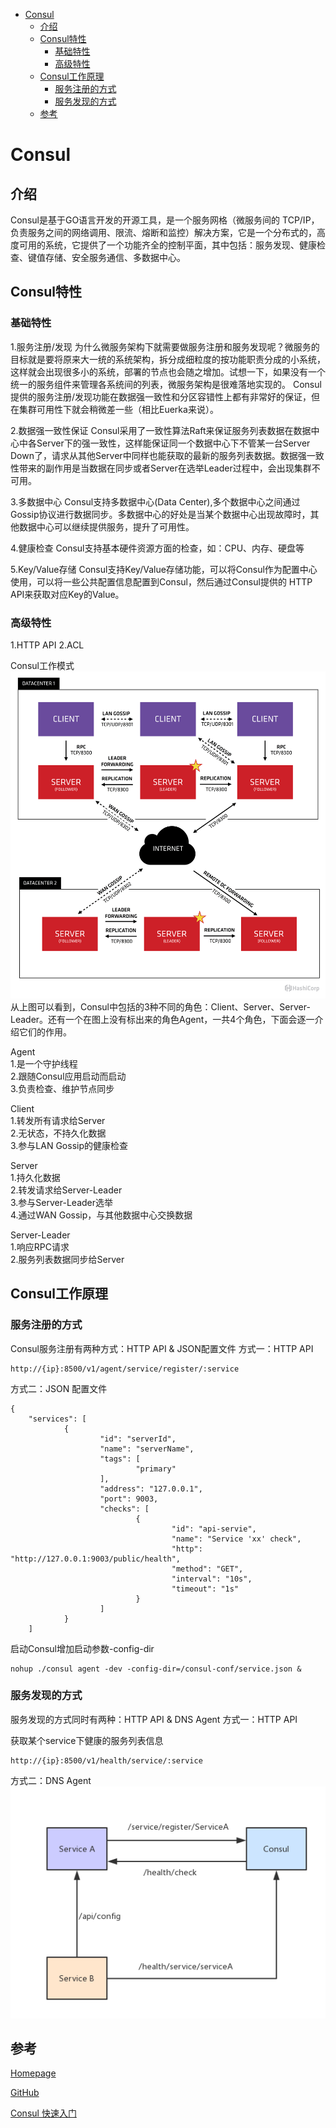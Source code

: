 - [Consul](#consul)
    - [介绍](#介绍)
    - [Consul特性](#consul特性)
        - [基础特性](#基础特性)
        - [高级特性](#高级特性)
    - [Consul工作原理](#consul工作原理)
        - [服务注册的方式](#服务注册的方式)
        - [服务发现的方式](#服务发现的方式)
    - [参考](#参考)
# Consul
## 介绍
Consul是基于GO语言开发的开源工具，是一个服务网格（微服务间的 TCP/IP，负责服务之间的网络调用、限流、熔断和监控）解决方案，它是一个分布式的，高度可用的系统，它提供了一个功能齐全的控制平面，其中包括：服务发现、健康检查、键值存储、安全服务通信、多数据中心。
## Consul特性
### 基础特性
1.服务注册/发现
为什么微服务架构下就需要做服务注册和服务发现呢？微服务的目标就是要将原来大一统的系统架构，拆分成细粒度的按功能职责分成的小系统，这样就会出现很多小的系统，部署的节点也会随之增加。试想一下，如果没有一个统一的服务组件来管理各系统间的列表，微服务架构是很难落地实现的。
Consul提供的服务注册/发现功能在数据强一致性和分区容错性上都有非常好的保证，但在集群可用性下就会稍微差一些（相比Euerka来说）。

2.数据强一致性保证
Consul采用了一致性算法Raft来保证服务列表数据在数据中心中各Server下的强一致性，这样能保证同一个数据中心下不管某一台Server Down了，请求从其他Server中同样也能获取的最新的服务列表数据。数据强一致性带来的副作用是当数据在同步或者Server在选举Leader过程中，会出现集群不可用。

3.多数据中心
Consul支持多数据中心(Data Center),多个数据中心之间通过Gossip协议进行数据同步。多数据中心的好处是当某个数据中心出现故障时，其他数据中心可以继续提供服务，提升了可用性。

4.健康检查
Consul支持基本硬件资源方面的检查，如：CPU、内存、硬盘等

5.Key/Value存储
Consul支持Key/Value存储功能，可以将Consul作为配置中心使用，可以将一些公共配置信息配置到Consul，然后通过Consul提供的 HTTP API来获取对应Key的Value。

### 高级特性
1.HTTP API
2.ACL

Consul工作模式
![Consul工作模式](./pics/consul-infos.png)
从上图可以看到，Consul中包括的3种不同的角色：Client、Server、Server-Leader。还有一个在图上没有标出来的角色Agent，一共4个角色，下面会逐一介绍它们的作用。

Agent<br>
1.是一个守护线程 <br>
2.跟随Consul应用启动而启动<br>
3.负责检查、维护节点同步<br>

Client<br>
1.转发所有请求给Server<br>
2.无状态，不持久化数据<br>
3.参与LAN Gossip的健康检查<br>

Server<br>
1.持久化数据<br>
2.转发请求给Server-Leader<br>
3.参与Server-Leader选举<br>
4.通过WAN Gossip，与其他数据中心交换数据<br>

Server-Leader<br>
1.响应RPC请求<br>
2.服务列表数据同步给Server<br>

## Consul工作原理
### 服务注册的方式
Consul服务注册有两种方式：HTTP API & JSON配置文件
方式一：HTTP API
```
http://{ip}:8500/v1/agent/service/register/:service
```

方式二：JSON 配置文件
```
{
    "services": [
            {
                    "id": "serverId",
                    "name": "serverName",
                    "tags": [
                            "primary"
                    ],
                    "address": "127.0.0.1",
                    "port": 9003,
                    "checks": [
                            {
                                    "id": "api-servie",
                                    "name": "Service 'xx' check",
                                    "http": "http://127.0.0.1:9003/public/health",
                                    "method": "GET",
                                    "interval": "10s",
                                    "timeout": "1s"
                            }
                    ]
            }
    ]
```


启动Consul增加启动参数-config-dir
```
nohup ./consul agent -dev -config-dir=/consul-conf/service.json &
```
### 服务发现的方式
服务发现的方式同时有两种：HTTP API & DNS Agent
方式一：HTTP API

获取某个service下健康的服务列表信息
```
http://{ip}:8500/v1/health/service/:service
```

方式二：DNS Agent
![](./pics/consul-agent.png)

## 参考
[Homepage](https://www.consul.io/)

[GitHub](https://github.com/hashicorp/consul)

[Consul 快速入门](https://www.jianshu.com/p/e8abae723fbb)
